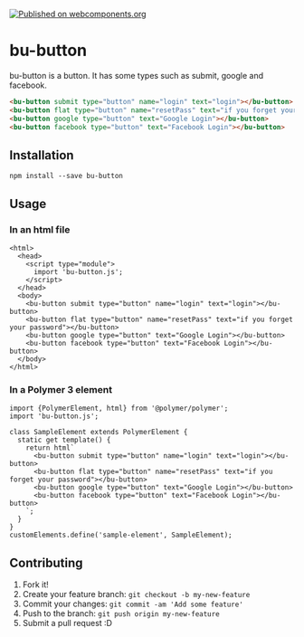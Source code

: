 [![Published on webcomponents.org](https://img.shields.io/badge/webcomponents.org-published-blue.svg)](https://www.webcomponents.org/element/owner/my-element)

# bu-button

bu-button is a button. It has some types such as submit, google and facebook.

<!--
```
<custom-element-demo>
  <template>
    <script type="module">
      import 'bu-button.js';
    </script>
    <next-code-block></next-code-block>
  </template>
</custom-element-demo>
```
-->
```html
<bu-button submit type="button" name="login" text="login"></bu-button>
<bu-button flat type="button" name="resetPass" text="if you forget your password"></bu-button>
<bu-button google type="button" text="Google Login"></bu-button>
<bu-button facebook type="button" text="Facebook Login"></bu-button>
```

## Installation

```
npm install --save bu-button
```

## Usage

### In an html file

```
<html>
  <head>
    <script type="module">
      import 'bu-button.js';
    </script>
  </head>
  <body>
    <bu-button submit type="button" name="login" text="login"></bu-button>
    <bu-button flat type="button" name="resetPass" text="if you forget your password"></bu-button>
    <bu-button google type="button" text="Google Login"></bu-button>
    <bu-button facebook type="button" text="Facebook Login"></bu-button>
  </body>
</html>
```

### In a Polymer 3 element

```
import {PolymerElement, html} from '@polymer/polymer';
import 'bu-button.js';

class SampleElement extends PolymerElement {
  static get template() {
    return html`
      <bu-button submit type="button" name="login" text="login"></bu-button>
      <bu-button flat type="button" name="resetPass" text="if you forget your password"></bu-button>
      <bu-button google type="button" text="Google Login"></bu-button>
      <bu-button facebook type="button" text="Facebook Login"></bu-button>
    `;
  }
}
customElements.define('sample-element', SampleElement);
```

## Contributing

1. Fork it!
2. Create your feature branch: `git checkout -b my-new-feature`
3. Commit your changes: `git commit -am 'Add some feature'`
4. Push to the branch: `git push origin my-new-feature`
5. Submit a pull request :D
